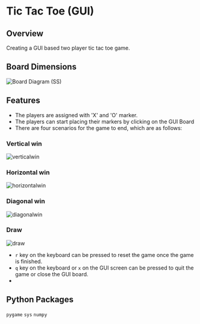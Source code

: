 
# Tic Tac Toe (GUI)

## Overview

Creating a GUI based two player tic tac toe game.

## Board Dimensions

![Board Diagram (SS)](https://user-images.githubusercontent.com/90572543/149790113-9e0ebff3-f847-434b-98f7-847d586eeebf.PNG)

## Features

- The players are assigned with 'X' and 'O' marker.
- The players can start placing their markers by clicking on the GUI Board
- There are four scenarios for the game to end, which are as follows:

### Vertical win

![verticalwin](https://user-images.githubusercontent.com/90572543/149791306-0e2663a8-db83-4e3d-9dc0-24e15fcfc5ec.PNG)

### Horizontal win 

![horizontalwin](https://user-images.githubusercontent.com/90572543/149791372-8b96f0e1-1ebe-4d38-975b-4774f85e5fb2.PNG)

### Diagonal win

![diagonalwin](https://user-images.githubusercontent.com/90572543/149791404-28cf94da-0ea2-49ea-bd80-6e8922b20a89.PNG)

### Draw

![draw](https://user-images.githubusercontent.com/90572543/149791445-1f413283-a3da-40d6-935b-7db2f3fe5b91.PNG)

- `r` key on the keyboard can be pressed to reset the game once the game is finished.
- `q` key on the keyboard or `x` on the GUI screen can be pressed to quit the game or close the GUI board.
- 
## Python Packages

`pygame` `sys` `numpy`

